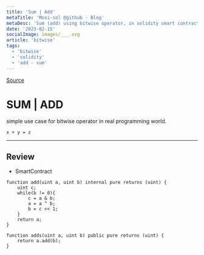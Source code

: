 ```yaml
---
title: 'Sum | Add'
metaTitle: 'Mosi-sol @github - Blog'
metaDesc: 'Sum (add) using bitwise operator, in solidity smart contract'
date: '2023-02-15'
socialImage: images/___.svg
article: 'bitwise'
tags:
  - 'bitwise'
  - 'solidity'
  - 'add - sum'
---
```


[Source](https://github.com/mosi-sol/live-contracts-s4/blob/main/03-%20Bitwise%20Add/BitAdd.sol)

# SUM | ADD
simple use case for bitwise operator in real programming world.

`x + y = z`

---

## Review

- SmartContract

```solidity
function add(uint a, uint b) internal pure returns (uint) {
    uint c;
    while(b != 0){
        c = a & b;
        a = a ^ b;
        b = c << 1;
    }
    return a;
}

function adds(uint a, uint b) public pure returns (uint) {
    return a.add(b);
}
```
